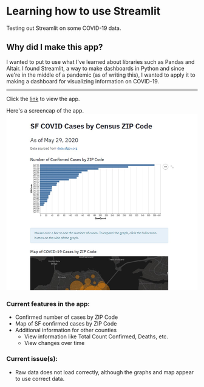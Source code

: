 # Learning how to use Streamlit
Testing out Streamlit on some COVID-19 data. 

## Why did I make this app?
I wanted to put to use what I've learned about libraries such as Pandas and Altair. I found Streamlit, a way to make dashboards in Python and since we're in the middle of a pandemic (as of writing this), I wanted to apply it to making a dashboard for visualizing information on COVID-19.

---

Click the [link](https://arcane-ridge-56403.herokuapp.com/) to view the app. 

Here's a screencap of the app.
![Image of app](https://github.com/boblandsky/Streamlit_COVID/blob/master/Annotation%202020-05-29%20120505.jpg)

### Current features in the app:
* Confirmed number of cases by ZIP Code
* Map of SF confirmed cases by ZIP Code
* Additional information for other counties
  * View information like Total Count Confirmed, Deaths, etc.
  * View changes over time

### Current issue(s):
* Raw data does not load correctly, although the graphs and map appear to use correct data.

